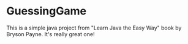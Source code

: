 # GuessingGame

This is a simple java project from "Learn Java the Easy Way" book by Bryson Payne.
It's really great one!
